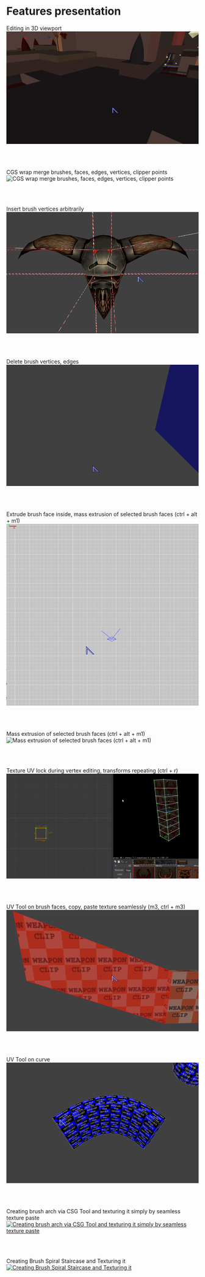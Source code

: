 # Features presentation

Editing in 3D viewport
![Editing in 3D viewport](gifs/15edit3D.gif)

<br />
<br />

CGS wrap merge brushes, faces, edges, vertices, clipper points
![CGS wrap merge brushes, faces, edges, vertices, clipper points](gifs/merge.gif)

<br />
<br />

Insert brush vertices arbitrarily
![Insert brush vertices arbitrarily](gifs/19insertBrushVerts.gif)

<br />
<br />

Delete brush vertices, edges
![Delete brush vertices, edges](gifs/22delComponents.gif)

<br />
<br />

Extrude brush face inside, mass extrusion of selected brush faces (ctrl + alt + m1)
![Extrude brush face inside, mass extrusion of selected brush faces (ctrl + alt + m1)](gifs/23dragDiagExtrude.gif)

<br />
<br />

Mass extrusion of selected brush faces (ctrl + alt + m1)
![Mass extrusion of selected brush faces (ctrl + alt + m1)](gifs/extrude-short.gif)

<br />
<br />

Texture UV lock during vertex editing, transforms repeating (ctrl + r)
![Texture UV lock during vertex editing, transforms repeating (ctrl + r)](gifs/Peek_2020-01-18_22-44.gif)

<br />
<br />

UV Tool on brush faces, copy, paste texture seamlessly (m3, ctrl + m3)
![UV Tool on brush faces, copy, paste texture seamlessly (m3, ctrl + m3)](gifs/20uvtool.gif)

<br />
<br />

UV Tool on curve
![UV Tool on curve](gifs/1uvtool_curve.gif)

<br />
<br />

Creating brush arch via CSG Tool and texturing it simply by seamless texture paste
[![Creating brush arch via CSG Tool and texturing it simply by seamless texture paste](https://img.youtube.com/vi/qA9eNOkD1iY/0.jpg)](https://www.youtube.com/watch?v=qA9eNOkD1iY)

<br />
<br />

Creating Brush Spiral Staircase and Texturing it
[![Creating Brush Spiral Staircase and Texturing it](https://img.youtube.com/vi/QeiDOeAwAkw/0.jpg)](https://www.youtube.com/watch?v=QeiDOeAwAkw)


